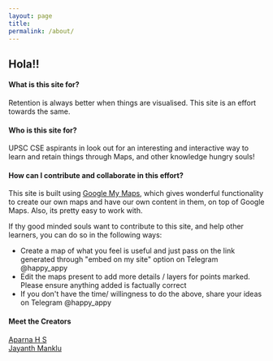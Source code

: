 ```yaml
---
layout: page
title:
permalink: /about/
---
```


## Hola!!


#### What is this site for?


Retention is always better when things are visualised. This site is an effort towards the same.
<br>
#### Who is this site for?

UPSC CSE aspirants in look out for an interesting and interactive way to learn and retain things through Maps, and other knowledge hungry souls!

#### How can I contribute and collaborate in this effort?

This site is built using [Google My Maps](https://www.google.com/maps/about/mymaps/), which gives wonderful functionality to create our own maps and have our own content in them, on top of Google Maps. Also, its pretty easy to work with.

If thy good minded souls want to contribute to this site, and help other learners, you can do so in the following ways:

- Create a map of what you feel is useful and just pass on the link generated through "embed on my site" option on Telegram @happy_appy
- Edit the maps present to add more details / layers for points marked. Please ensure anything added is factually correct
- If you don't have the time/ willingness to do the above, share your ideas on Telegram @happy_appy


#### Meet the Creators

[Aparna H S](https://www.linkedin.com/in/aparna-h-s-67a3585a/)
<br>
[Jayanth Manklu](https://www.linkedin.com/in/jayanthmanklu/)
